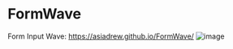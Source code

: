 # FormWave
Form Input Wave: https://asiadrew.github.io/FormWave/
![image](https://user-images.githubusercontent.com/102258289/201401863-5381082e-df07-44e7-8a1c-f7bc6e524c46.png)

